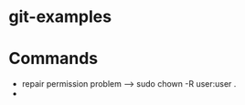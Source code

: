 git-examples
============

Commands
====================
- repair permission problem --> sudo chown -R user:user .
- 
